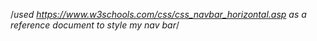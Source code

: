 /*used https://www.w3schools.com/css/css_navbar_horizontal.asp as a reference document to style my nav bar*/
